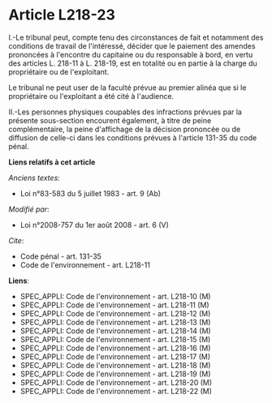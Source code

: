 # Article L218-23

I.-Le tribunal peut, compte tenu des circonstances de fait et notamment des conditions de travail de l'intéressé, décider que
le paiement des amendes prononcées à l'encontre du capitaine ou du responsable à bord, en vertu des articles L. 218-11 à L.
218-19, est en totalité ou en partie à la charge du propriétaire ou de l'exploitant. 

Le tribunal ne peut user de la faculté prévue au premier alinéa que si le propriétaire ou l'exploitant a été cité à
l'audience. 

II.-Les personnes physiques coupables des infractions prévues par la présente sous-section encourent également, à titre de
peine complémentaire, la peine d'affichage de la décision prononcée ou de diffusion de celle-ci dans les conditions prévues à
l'article 131-35 du code pénal.

**Liens relatifs à cet article**

_Anciens textes_:

  - Loi n°83-583 du 5 juillet 1983 - art. 9 (Ab)

_Modifié par_:

  - Loi n°2008-757 du 1er août 2008 - art. 6 (V)

_Cite_:

  - Code pénal - art. 131-35
  - Code de l'environnement - art. L218-11

**Liens**:

  - SPEC_APPLI: Code de l'environnement - art. L218-10 (M)
  - SPEC_APPLI: Code de l'environnement - art. L218-11 (M)
  - SPEC_APPLI: Code de l'environnement - art. L218-12 (M)
  - SPEC_APPLI: Code de l'environnement - art. L218-13 (M)
  - SPEC_APPLI: Code de l'environnement - art. L218-14 (M)
  - SPEC_APPLI: Code de l'environnement - art. L218-15 (M)
  - SPEC_APPLI: Code de l'environnement - art. L218-16 (M)
  - SPEC_APPLI: Code de l'environnement - art. L218-17 (M)
  - SPEC_APPLI: Code de l'environnement - art. L218-18 (M)
  - SPEC_APPLI: Code de l'environnement - art. L218-19 (M)
  - SPEC_APPLI: Code de l'environnement - art. L218-20 (M)
  - SPEC_APPLI: Code de l'environnement - art. L218-22 (M)
